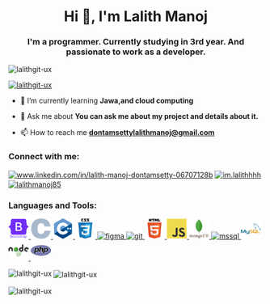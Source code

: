 <h1 align="center">Hi 👋, I'm Lalith Manoj</h1>
<h3 align="center">I'm a programmer. Currently studying in 3rd year. And passionate to work as a developer.</h3>

<p align="left"> <img src="https://komarev.com/ghpvc/?username=lalithgit-ux&label=Profile%20views&color=0e75b6&style=flat" alt="lalithgit-ux" /> </p>

<p align="left"> <a href="https://github.com/ryo-ma/github-profile-trophy"><img src="https://github-profile-trophy.vercel.app/?username=lalithgit-ux" alt="lalithgit-ux" /></a> </p>

- 🌱 I’m currently learning **Jawa,and cloud computing**

- 💬 Ask me about **You can ask me about my project and details about it.**

- 📫 How to reach me **dontamsettylalithmanoj@gmail.com**

<h3 align="left">Connect with me:</h3>
<p align="left">
<a href="https://linkedin.com/in/www.linkedin.com/in/lalith-manoj-dontamsetty-06707128b" target="blank"><img align="center" src="https://raw.githubusercontent.com/rahuldkjain/github-profile-readme-generator/master/src/images/icons/Social/linked-in-alt.svg" alt="www.linkedin.com/in/lalith-manoj-dontamsetty-06707128b" height="30" width="40" /></a>
<a href="https://instagram.com/im.lalithhhh" target="blank"><img align="center" src="https://raw.githubusercontent.com/rahuldkjain/github-profile-readme-generator/master/src/images/icons/Social/instagram.svg" alt="im.lalithhhh" height="30" width="40" /></a>
<a href="https://www.codechef.com/users/lalithmanoj85" target="blank"><img align="center" src="https://cdn.jsdelivr.net/npm/simple-icons@3.1.0/icons/codechef.svg" alt="lalithmanoj85" height="30" width="40" /></a>
</p>

<h3 align="left">Languages and Tools:</h3>
<p align="left"> <a href="https://getbootstrap.com" target="_blank" rel="noreferrer"> <img src="https://raw.githubusercontent.com/devicons/devicon/master/icons/bootstrap/bootstrap-plain-wordmark.svg" alt="bootstrap" width="40" height="40"/> </a> <a href="https://www.cprogramming.com/" target="_blank" rel="noreferrer"> <img src="https://raw.githubusercontent.com/devicons/devicon/master/icons/c/c-original.svg" alt="c" width="40" height="40"/> </a> <a href="https://www.w3schools.com/cpp/" target="_blank" rel="noreferrer"> <img src="https://raw.githubusercontent.com/devicons/devicon/master/icons/cplusplus/cplusplus-original.svg" alt="cplusplus" width="40" height="40"/> </a> <a href="https://www.w3schools.com/css/" target="_blank" rel="noreferrer"> <img src="https://raw.githubusercontent.com/devicons/devicon/master/icons/css3/css3-original-wordmark.svg" alt="css3" width="40" height="40"/> </a> <a href="https://www.figma.com/" target="_blank" rel="noreferrer"> <img src="https://www.vectorlogo.zone/logos/figma/figma-icon.svg" alt="figma" width="40" height="40"/> </a> <a href="https://git-scm.com/" target="_blank" rel="noreferrer"> <img src="https://www.vectorlogo.zone/logos/git-scm/git-scm-icon.svg" alt="git" width="40" height="40"/> </a> <a href="https://www.w3.org/html/" target="_blank" rel="noreferrer"> <img src="https://raw.githubusercontent.com/devicons/devicon/master/icons/html5/html5-original-wordmark.svg" alt="html5" width="40" height="40"/> </a> <a href="https://developer.mozilla.org/en-US/docs/Web/JavaScript" target="_blank" rel="noreferrer"> <img src="https://raw.githubusercontent.com/devicons/devicon/master/icons/javascript/javascript-original.svg" alt="javascript" width="40" height="40"/> </a> <a href="https://www.mongodb.com/" target="_blank" rel="noreferrer"> <img src="https://raw.githubusercontent.com/devicons/devicon/master/icons/mongodb/mongodb-original-wordmark.svg" alt="mongodb" width="40" height="40"/> </a> <a href="https://www.microsoft.com/en-us/sql-server" target="_blank" rel="noreferrer"> <img src="https://www.svgrepo.com/show/303229/microsoft-sql-server-logo.svg" alt="mssql" width="40" height="40"/> </a> <a href="https://www.mysql.com/" target="_blank" rel="noreferrer"> <img src="https://raw.githubusercontent.com/devicons/devicon/master/icons/mysql/mysql-original-wordmark.svg" alt="mysql" width="40" height="40"/> </a> <a href="https://nodejs.org" target="_blank" rel="noreferrer"> <img src="https://raw.githubusercontent.com/devicons/devicon/master/icons/nodejs/nodejs-original-wordmark.svg" alt="nodejs" width="40" height="40"/> </a> <a href="https://www.php.net" target="_blank" rel="noreferrer"> <img src="https://raw.githubusercontent.com/devicons/devicon/master/icons/php/php-original.svg" alt="php" width="40" height="40"/> </a> </p>

<p><img align="left" src="https://github-readme-stats.vercel.app/api/top-langs?username=lalithgit-ux&show_icons=true&locale=en&layout=compact" alt="lalithgit-ux" /></p>

<p>&nbsp;<img align="center" src="https://github-readme-stats.vercel.app/api?username=lalithgit-ux&show_icons=true&locale=en" alt="lalithgit-ux" /></p>

<p><img align="center" src="https://github-readme-streak-stats.herokuapp.com/?user=lalithgit-ux&" alt="lalithgit-ux" /></p>
